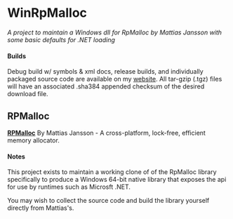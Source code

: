 # WinRpMalloc

*A project to maintain a Windows dll for RpMalloc by Mattias Jansson with some basic defaults for .NET loading*

#### Builds
Debug build w/ symbols & xml docs, release builds, and individually packaged source code are available on my [website](https://www.vaughnnugent.com/resources/software). All tar-gzip (.tgz) files will have an associated .sha384 appended checksum of the desired download file.

## RPMalloc

[**RPMalloc**](https://github.com/mjansson/rpmalloc) By Mattias Jansson - A cross-platform, lock-free, efficient memory allocator. 


#### Notes
This project exists to maintain a working clone of of the RpMalloc library specifically to produce a Windows 64-bit native library that exposes the api for use by runtimes such as Microsft .NET. 

You may wish to collect the source code and build the library yourself directly from Mattias's. 